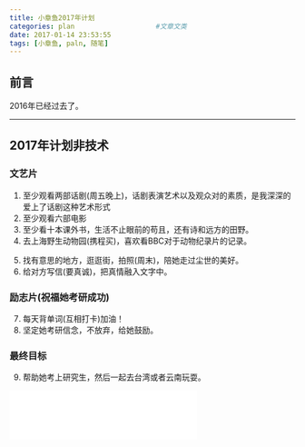 ```yaml
---
title: 小章鱼2017年计划
categories: plan                    #文章文类
date: 2017-01-14 23:53:55
tags: [小章鱼, paln, 随笔]
---
```

## 前言
  2016年已经过去了。

---

## 2017年计划非技术

### 文艺片
1. 至少观看两部话剧(周五晚上)，话剧表演艺术以及观众对的素质，是我深深的爱上了话剧这种艺术形式
2. 至少观看六部电影
3. 至少看十本课外书，生活不止眼前的苟且，还有诗和远方的田野。
4. 去上海野生动物园(携程买)，喜欢看BBC对于动物纪录片的记录。

<!-- more -->

5. 找有意思的地方，逛逛街，拍照(周末)，陪她走过尘世的美好。
6. 给对方写信(要真诚)，把真情融入文字中。

### 励志片(祝福她考研成功)
7. 每天背单词(互相打卡)加油！
8. 坚定她考研信念，不放弃，给她鼓励。

### 最终目标
9. 帮助她考上研究生，然后一起去台湾或者云南玩耍。


<iframe frameborder="no" border="0" marginwidth="0" marginheight="0" width=330 height=86 src="//music.163.com/outchain/player?type=2&id=27390873&auto=1&height=66"></iframe>